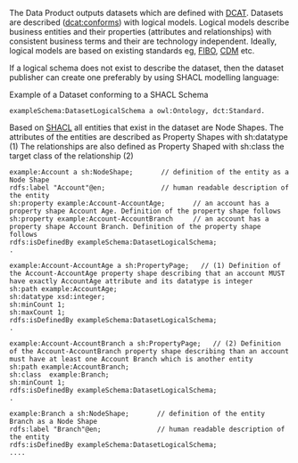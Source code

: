 The Data Product outputs datasets which are defined with [DCAT](https://www.w3.org/TR/vocab-dcat-3/).
Datasets are described ([dcat:conforms](https://www.w3.org/TR/vocab-dcat-2/#Property:resource_conforms_to)) with logical models. 
Logical models describe business entities and their properties (attributes and relationships) with consistent business terms and their are technology independent.
Ideally, logical models are based on existing standards eg, [FIBO](https://spec.edmcouncil.org/fibo/ontology), [CDM](https://www.finos.org/common-domain-model) etc.

If a logical schema does not exist to describe the dataset, then the dataset publisher can create one preferably by using SHACL modelling language:

Example of a Dataset conforming to a SHACL Schema

~~~ exampleDataset dcat:conforms exampleSchema:DatasetLogicalSchema.
exampleSchema:DatasetLogicalSchema a owl:Ontology, dct:Standard.
~~~


Based on [SHACL](https://www.w3.org/TR/shacl/) all entities that exist in the dataset are Node Shapes.
The attributes of the entities are described as Property Shapes with sh:datatype (1)
The relationships are also defined as Property Shaped with sh:class the target class of the relationship  (2)


~~~
example:Account a sh:NodeShape;       // definition of the entity as a Node Shape
rdfs:label "Account"@en;              // human readable description of the entity
sh:property example:Account-AccountAge;       // an account has a property shape Account Age. Definition of the property shape follows 
sh:property example:Account-AccountBranch     // an account has a property shape Account Branch. Definition of the property shape follows 
rdfs:isDefinedBy exampleSchema:DatasetLogicalSchema;
.

example:Account-AccountAge a sh:PropertyPage;   // (1) Definition of the Account-AccountAge property shape describing that an account MUST have exactly AccountAge attribute and its datatype is integer
sh:path example:AccountAge;
sh:datatype xsd:integer;
sh:minCount 1;
sh:maxCount 1;
rdfs:isDefinedBy exampleSchema:DatasetLogicalSchema;
.

example:Account-AccountBranch a sh:PropertyPage;   // (2) Definition of the Account-AccountBranch property shape describing than an account must have at least one Account Branch which is another entity
sh:path example:AccountBranch;
sh:class  example:Branch;
sh:minCount 1;
rdfs:isDefinedBy exampleSchema:DatasetLogicalSchema;
.

example:Branch a sh:NodeShape;       // definition of the entity Branch as a Node Shape
rdfs:label "Branch"@en;              // human readable description of the entity
rdfs:isDefinedBy exampleSchema:DatasetLogicalSchema;
....
~~~
